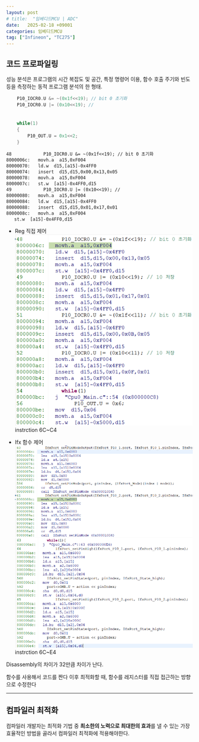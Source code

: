 ```yaml
---
layout: post
# title:  "임베디드MCU | ADC"
date:   2025-02-18 +09001
categories: 임베디드MCU
tag: ["Infineon", "TC275"]
---
```


## 코드 프로파일링
성능 분석은 프로그램의 시간 복잡도 및 공간, 특정 명령어 이용, 함수 호출 주기와 빈도 등을 측정하는 동적 프로그램 분석의 한 형태.
``` c
    P10_IOCR0.U &= ~(0x1f<<19); // bit 0 초기화
    P10_IOCR0.U |= (0x10<<19); //
        

    while(1)
    {
        P10_OUT.U = 0x1<<2;
    }
```

``` assembly
48            P10_IOCR0.U &= ~(0x1f<<19); // bit 0 초기화
8000006c:   movh.a  a15,0xF004
80000070:   ld.w  d15,[a15]-0x4FF0
80000074:   insert  d15,d15,0x00,0x13,0x05
80000078:   movh.a  a15,0xF004
8000007c:   st.w  [a15]-0x4FF0,d15
49            P10_IOCR0.U |= (0x10<<19); //
80000080:   movh.a  a15,0xF004
80000084:   ld.w  d15,[a15]-0x4FF0
80000088:   insert  d15,d15,0x01,0x17,0x01
8000008c:   movh.a  a15,0xF004
   st.w  [a15]-0x4FF0,d15
```

- Reg 직접 제어
![alt text](image\regi.png)
instrction 6C~C4

- Ifx 함수 제어
![alt text](image\func1.png)
![alt text](image\func2.png)
instrction 6C~E4

Disassembly의 차이가 32만큼 차이가 난다.

함수를 사용해서 코드를 짠다
이후 최적화할 때, 함수를 레지스터를 직접 접근하는 방향으로 수정한다

---

## 컴파일러 최적화
컴파일러 개발자는 최적화 기법 중 **최소한의 노력으로 최대한의 효과**를 낼 수 있는 가장 효율적인 방법을 골라서 컴파일러 최적화에 적용해야한다.
